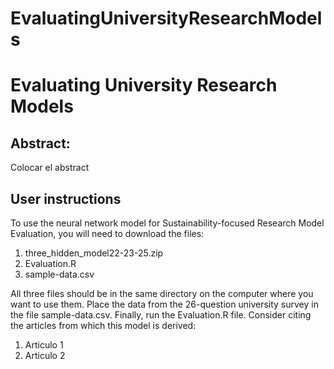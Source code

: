 # EvaluatingUniversityResearchModels
# Evaluating University Research Models
## Abstract:
Colocar el abstract
## User instructions
To use the neural network model for Sustainability-focused Research Model Evaluation, you will need to download the files:
1. three_hidden_model22-23-25.zip
2. Evaluation.R
3. sample-data.csv

All three files should be in the same directory on the computer where you want to use them. Place the data from the 26-question university survey in the file sample-data.csv. Finally, run the Evaluation.R file.
Consider citing the articles from which this model is derived:
1. Articulo 1
2. Articulo 2
